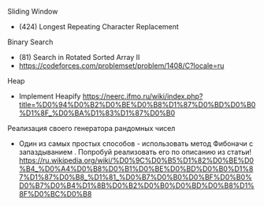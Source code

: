 Sliding Window
- (424) Longest Repeating Character Replacement

Binary Search
- (81) Search in Rotated Sorted Array II
- https://codeforces.com/problemset/problem/1408/C?locale=ru

Heap
- Implement Heapify https://neerc.ifmo.ru/wiki/index.php?title=%D0%94%D0%B2%D0%BE%D0%B8%D1%87%D0%BD%D0%B0%D1%8F_%D0%BA%D1%83%D1%87%D0%B0

Реализация своего генератора рандомных чисел
- Один из самых простых способов - использовать метод Фибоначи с запаздыванием . Попробуй реализовать его по описанию из статьи! https://ru.wikipedia.org/wiki/%D0%9C%D0%B5%D1%82%D0%BE%D0%B4_%D0%A4%D0%B8%D0%B1%D0%BE%D0%BD%D0%B0%D1%87%D1%87%D0%B8_%D1%81_%D0%B7%D0%B0%D0%BF%D0%B0%D0%B7%D0%B4%D1%8B%D0%B2%D0%B0%D0%BD%D0%B8%D1%8F%D0%BC%D0%B8
